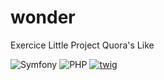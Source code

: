 # wonder
Exercice Little Project Quora's Like

![Symfony](https://img.shields.io/badge/symfony-%23000000.svg?style=for-the-badge&logo=symfony&logoColor=white)
![PHP](https://img.shields.io/badge/php-%23777BB4.svg?style=for-the-badge&logo=php&logoColor=white)
<a href='https://github.com/shivamkapasia0' target="_blank"><img alt='twig' src='https://img.shields.io/badge/TWIG-100000?style=for-the-badge&logo=twig&logoColor=white&labelColor=189010&color=189010'/></a>
